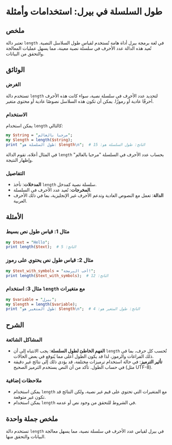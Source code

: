 <!--
Meta Description: # طول السلسلة في بيرل: استخدامات وأمثلة ## ملخص تعتبر دالة `length` في لغة برمجة بيرل أداة هامة تُستخدم لقياس طول السلاسل النصية. تُعيد هذه الدالة عدد...
Meta Keywords: length, طول, الأحرف, السلسلة, عدد
-->

# طول السلسلة في بيرل: استخدامات وأمثلة

## ملخص
تعتبر دالة `length` في لغة برمجة بيرل أداة هامة تُستخدم لقياس طول السلاسل النصية. تُعيد هذه الدالة عدد الأحرف في سلسلة نصية معينة، مما يسهل عمليات المعالجة والتحقق من البيانات.

## الوثائق
### الغرض
تستخدم دالة `length` لتحديد عدد الأحرف في سلسلة نصية، سواء كانت هذه الأحرف أحرفًا عادية أو رموزًا. يمكن أن تكون هذه السلاسل نصوصًا عادية أو محتوى متغير.

### الاستخدام
يمكن استخدام `length` كالتالي:
```perl
my $string = "مرحبا بالعالم";
my $length = length($string);
print "طول السلسلة هو: $length\n";  # الناتج: طول السلسلة هو: 15
```
في المثال أعلاه، تقوم الدالة `length` بحساب عدد الأحرف في السلسلة "مرحبا بالعالم" وإظهار النتيجة.

### التفاصيل
- **المدخلات**: تأخذ `length` سلسلة نصية كمدخل.
- **المخرجات**: تُعيد عدد الأحرف في السلسلة.
- **الدالة**: تعمل مع النصوص العادية وتدعم الأحرف غير الإنجليزية، بما في ذلك الأحرف العربية.

## الأمثلة
### مثال 1: قياس طول نص بسيط
```perl
my $text = "Hello";
print length($text);  # الناتج: 5
```

### مثال 2: قياس طول نص يحتوي على رموز
```perl
my $text_with_symbols = "أحب البرمجة!";
print length($text_with_symbols);  # الناتج: 12
```

### مثال 3: استخدام `length` مع متغيرات
```perl
my $variable = "بيرل";
my $length = length($variable);
print "طول المتغير هو: $length\n";  # الناتج: طول المتغير هو: 4
```

## الشرح
### المشاكل الشائعة
- **الفهم الخاطئ لطول السلسلة**: يجب الانتباه إلى أن `length` تُحسب كل حرف، بما في ذلك الفراغات والرموز، لذا قد يكون الطول أعلى مما يُتوقع في بعض الحالات.
- **تأثير الترميز**: في حالة استخدام ترميزات مختلفة، قد يؤدي ذلك إلى نتائج غير دقيقة في حساب الطول. تأكد من أن النص يستخدم الترميز الصحيح (مثل UTF-8).

### ملاحظات إضافية
- يمكن استخدام `length` مع المتغيرات التي تحتوي على قيم غير نصية، ولكن النتائج قد تكون غير متوقعة.
- يمكن استخدام `length` في الشروط للتحقق من وجود نص أو عدمه.
  
## ملخص جملة واحدة
تستخدم دالة `length` في بيرل لقياس عدد الأحرف في سلسلة نصية، مما يسهل معالجة البيانات والتحقق منها.